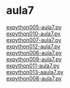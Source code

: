 # aula7 
<a href='https://gabrielryanft.github.io/learning/cursoemvideo/python/exerciciospython/aula7/expython005-aula7.py/' target='_blank' rel='next'>expython005-aula7.py</a><br/>
<a href='https://gabrielryanft.github.io/learning/cursoemvideo/python/exerciciospython/aula7/expython010-aula7.py/' target='_blank' rel='next'>expython010-aula7.py</a><br/>
<a href='https://gabrielryanft.github.io/learning/cursoemvideo/python/exerciciospython/aula7/expython007-aula7.py/' target='_blank' rel='next'>expython007-aula7.py</a><br/>
<a href='https://gabrielryanft.github.io/learning/cursoemvideo/python/exerciciospython/aula7/expython012-aula7.py/' target='_blank' rel='next'>expython012-aula7.py</a><br/>
<a href='https://gabrielryanft.github.io/learning/cursoemvideo/python/exerciciospython/aula7/expython006-aula7.py/' target='_blank' rel='next'>expython006-aula7.py</a><br/>
<a href='https://gabrielryanft.github.io/learning/cursoemvideo/python/exerciciospython/aula7/expython009-aula7.py/' target='_blank' rel='next'>expython009-aula7.py</a><br/>
<a href='https://gabrielryanft.github.io/learning/cursoemvideo/python/exerciciospython/aula7/expython011-aula7.py/' target='_blank' rel='next'>expython011-aula7.py</a><br/>
<a href='https://gabrielryanft.github.io/learning/cursoemvideo/python/exerciciospython/aula7/expython013-aaula7.py/' target='_blank' rel='next'>expython013-aaula7.py</a><br/>
<a href='https://gabrielryanft.github.io/learning/cursoemvideo/python/exerciciospython/aula7/expython008-aula7.py/' target='_blank' rel='next'>expython008-aula7.py</a><br/>
